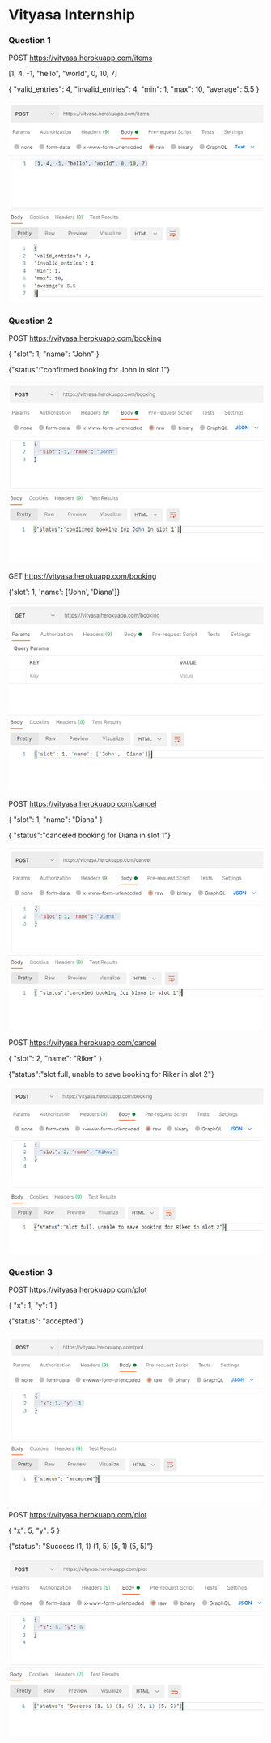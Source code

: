 # Vityasa Internship
### Question 1
POST https://vityasa.herokuapp.com/items

[1, 4, -1, "hello", "world", 0, 10, 7]

{
  "valid_entries": 4,
  "invalid_entries": 4,
  "min": 1,
  "max": 10,
  "average": 5.5
}

<img src="1.png">

### Question 2

POST https://vityasa.herokuapp.com/booking

{
  "slot": 1, "name": "John"
}

{"status":"confirmed booking for John in slot 1"}

<img src="2.png">

GET https://vityasa.herokuapp.com/booking

{'slot': 1, 'name': ['John', 'Diana']}

<img src="3.png">

POST https://vityasa.herokuapp.com/cancel

{
  "slot": 1, "name": "Diana"
}

{ "status":"canceled booking for Diana in slot 1"}

<img src="4.png">

POST https://vityasa.herokuapp.com/cancel

{
  "slot": 2, "name": "Riker"
}

{"status":"slot full, unable to save booking for Riker in slot 2"}

<img src="7.png">

### Question 3

POST https://vityasa.herokuapp.com/plot

{
  "x": 1, "y": 1
}

{"status": "accepted"}

<img src="5.png">

POST https://vityasa.herokuapp.com/plot

{
  "x": 5, "y": 5
}

{"status": "Success (1, 1) (1, 5) (5, 1) (5, 5)"}

<img src="6.png">
